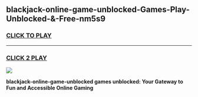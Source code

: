 
## blackjack-online-game-unblocked-Games-Play-Unblocked-&-Free-nm5s9
<h3>
<a href="https://premium76.site?title=blackjack-online-game-unblocked&ref=24A">CLICK TO PLAY</a></h3>
<hr>

<h3>
<a href="https://premium76.site?title=blackjack-online-game-unblocked&ref=24A">CLICK 2 PLAY</a>
  
</h3>

<a href="https://premium76.site?title=blackjack-online-game-unblocked&ref=24A"><img src="https://clearcache.store/games.png"></a>


**blackjack-online-game-unblocked games unblocked: Your Gateway to Fun and Accessible Online Gaming**
